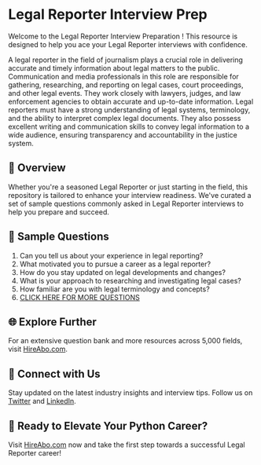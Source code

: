 # Legal Reporter Interview Prep

Welcome to the Legal Reporter Interview Preparation ! This resource is designed to help you ace your Legal Reporter interviews with confidence.

A legal reporter in the field of journalism plays a crucial role in delivering accurate and timely information about legal matters to the public. Communication and media professionals in this role are responsible for gathering, researching, and reporting on legal cases, court proceedings, and other legal events. They work closely with lawyers, judges, and law enforcement agencies to obtain accurate and up-to-date information. Legal reporters must have a strong understanding of legal systems, terminology, and the ability to interpret complex legal documents. They also possess excellent writing and communication skills to convey legal information to a wide audience, ensuring transparency and accountability in the justice system.

## 🚀 Overview

Whether you're a seasoned Legal Reporter or just starting in the field, this repository is tailored to enhance your interview readiness. We've curated a set of sample questions commonly asked in Legal Reporter interviews to help you prepare and succeed.

## 📝 Sample Questions

1. Can you tell us about your experience in legal reporting?
2. What motivated you to pursue a career as a legal reporter?
3. How do you stay updated on legal developments and changes?
4. What is your approach to researching and investigating legal cases?
5. How familiar are you with legal terminology and concepts?
6. [CLICK HERE FOR MORE QUESTIONS](https://hireabo.com/job/8_0_47/Legal%20Reporter)

## 🌐 Explore Further

For an extensive question bank and more resources across 5,000 fields, visit [HireAbo.com](https://www.hireabo.com).

## 📱 Connect with Us

Stay updated on the latest industry insights and interview tips. Follow us on [Twitter](https://twitter.com/hireabo) and [LinkedIn](https://www.linkedin.com/in/hire-abo-3609972a8/).

## 🚀 Ready to Elevate Your Python Career?

Visit [HireAbo.com](https://www.hireabo.com) now and take the first step towards a successful Legal Reporter career!
